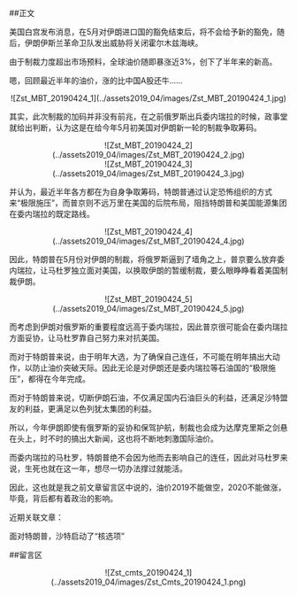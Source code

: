 ##正文

美国白宫发布消息，在5月对伊朗进口国的豁免结束后，将不会给予新的豁免，随后，伊朗伊斯兰革命卫队发出威胁将关闭霍尔木兹海峡。

由于制裁力度超出市场预料，全球油价随即暴涨近3%，创下了半年来的新高。

嗯，回顾最近半年的油价，涨的比中国A股还牛......

 <div align="center">![Zst_MBT_20190424_1](../assets2019_04/images/Zst_MBT_20190424_1.jpg)</div>

其实，此次制裁的加码并非没有前兆，在之前俄罗斯出兵委内瑞拉的时候，政事堂就给出判断，认为这是在给今年5月初美国对伊朗新一轮的制裁争取筹码。

 <div align="center">![Zst_MBT_20190424_2](../assets2019_04/images/Zst_MBT_20190424_2.jpg)</div>
 <div align="center">![Zst_MBT_20190424_3](../assets2019_04/images/Zst_MBT_20190424_3.jpg)</div>

并认为，最近半年各方都在为自身争取筹码，特朗普通过认定恐怖组织的方式来“极限施压”，而普京则不远万里在美国的后院布局，阻挡特朗普和美国能源集团在委内瑞拉的既定路线。

 <div align="center">![Zst_MBT_20190424_4](../assets2019_04/images/Zst_MBT_20190424_4.jpg)</div>

因此，特朗普在5月份对伊朗的制裁，将俄罗斯逼到了墙角之上，普京要么放弃委内瑞拉，让马杜罗独立面对美国，以换取伊朗的暂缓制裁，要么眼睁睁看着美国制裁伊朗。

 <div align="center">![Zst_MBT_20190424_5](../assets2019_04/images/Zst_MBT_20190424_5.jpg)</div>

而考虑到伊朗对俄罗斯的重要程度远高于委内瑞拉，因此普京很可能会在委内瑞拉方面妥协，让马杜罗靠自己努力来对抗美国。

而对于特朗普来说，由于明年大选，为了确保自己连任，不可能在明年搞出大动作，以防止油价突破天际。因此无论是对伊朗还是委内瑞拉等石油国的“极限施压”，都得在今年完成。

而对于特朗普来说，切断伊朗石油，不仅满足国内石油巨头的利益，还满足沙特盟友的利益，更满足以色列犹太集团的利益。

所以，今年伊朗即使有俄罗斯的妥协和保驾护航，制裁也会成为达摩克里斯之剑悬在头上，时不时的搞出大新闻，这也将不断地刺激国际油价。

而委内瑞拉的马杜罗，特朗普绝不会因为他而去影响自己的连任，因此对马杜罗来说，生死也就在这一年，想尽一切办法撑过就能活。

因此，这也就是我之前文章留言区中说的，油价2019不能做空，2020不能做涨，毕竟，背后都有着政治的影响。

近期关联文章：

面对特朗普，沙特启动了“核选项”

##留言区
 <div align="center">![Zst_cmts_20190424_1](../assets2019_04/images/Zst_Cmts_20190424_1.png)</div>